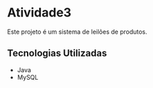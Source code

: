# Atividade3

Este projeto é um sistema de leilões de produtos.

## Tecnologias Utilizadas

- Java
- MySQL

